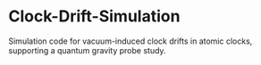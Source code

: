 # Clock-Drift-Simulation
Simulation code for vacuum-induced clock drifts in atomic clocks, supporting a quantum gravity probe study.
